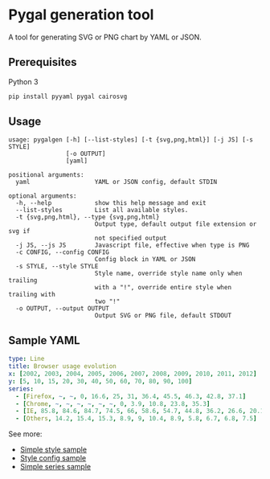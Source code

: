 # Pygal generation tool

A tool for generating SVG or PNG chart by YAML or JSON.

## Prerequisites

Python 3

```bash
pip install pyyaml pygal cairosvg
```

## Usage

```
usage: pygalgen [-h] [--list-styles] [-t {svg,png,html}] [-j JS] [-s STYLE]
                [-o OUTPUT]
                [yaml]

positional arguments:
  yaml                  YAML or JSON config, default STDIN

optional arguments:
  -h, --help            show this help message and exit
  --list-styles         List all available styles.
  -t {svg,png,html}, --type {svg,png,html}
                        Output type, default output file extension or svg if
                        not specified output
  -j JS, --js JS        Javascript file, effective when type is PNG
  -c CONFIG, --config CONFIG
                        Config block in YAML or JSON
  -s STYLE, --style STYLE
                        Style name, override style name only when trailing
                        with a "!", override entire style when trailing with
                        two "!"
  -o OUTPUT, --output OUTPUT
                        Output SVG or PNG file, default STDOUT
```

## Sample YAML

```yaml
type: Line
title: Browser usage evolution
x: [2002, 2003, 2004, 2005, 2006, 2007, 2008, 2009, 2010, 2011, 2012]
y: [5, 10, 15, 20, 30, 40, 50, 60, 70, 80, 90, 100]
series:
  - [Firefox, ~, ~, 0, 16.6, 25, 31, 36.4, 45.5, 46.3, 42.8, 37.1]
  - [Chrome, ~, ~, ~, ~, ~, ~, 0, 3.9, 10.8, 23.8, 35.3]
  - [IE, 85.8, 84.6, 84.7, 74.5, 66, 58.6, 54.7, 44.8, 36.2, 26.6, 20.1]
  - [Others, 14.2, 15.4, 15.3, 8.9, 9, 10.4, 8.9, 5.8, 6.7, 6.8, 7.5]
```

See more:

* [Simple style sample](test.yaml)
* [Style config sample](test_style.yaml)
* [Simple series sample](test_series.yaml)
